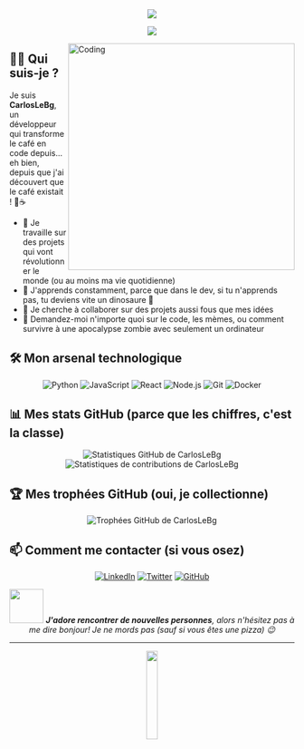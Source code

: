 <div align="center">
  <img src="https://readme-typing-svg.herokuapp.com/?lines=Bienvenue+chez+CarlosLeBg!;Développeur+Passionné;Créateur+Innovant&font=Fira%20Code&center=true&width=380&height=50">
</div>

<p align="center">
  <a href="https://github.com/CarlosLeBg">
    <img src="https://komarev.com/ghpvc/?username=CarlosLeBg&color=blue&style=flat)" />
  </a>
</p>

<img align="right" alt="Coding" width="400" src="https://media.giphy.com/media/qgQUggAC3Pfv687qPC/giphy.gif"/>

## 👨‍💻 Qui suis-je ?

Je suis **CarlosLeBg**, un développeur qui transforme le café en code depuis... eh bien, depuis que j'ai découvert que le café existait ! 🚀☕

- 🔭 Je travaille sur des projets qui vont révolutionner le monde (ou au moins ma vie quotidienne)
- 🌱 J'apprends constamment, parce que dans le dev, si tu n'apprends pas, tu deviens vite un dinosaure 🦖
- 👯 Je cherche à collaborer sur des projets aussi fous que mes idées
- 💬 Demandez-moi n'importe quoi sur le code, les mèmes, ou comment survivre à une apocalypse zombie avec seulement un ordinateur

## 🛠️ Mon arsenal technologique

<div align="center">

![Python](https://img.shields.io/badge/-Python-3776AB?style=for-the-badge&logo=python&logoColor=white)
![JavaScript](https://img.shields.io/badge/-JavaScript-F7DF1E?style=for-the-badge&logo=javascript&logoColor=black)
![React](https://img.shields.io/badge/-React-61DAFB?style=for-the-badge&logo=react&logoColor=black)
![Node.js](https://img.shields.io/badge/-Node.js-339933?style=for-the-badge&logo=node.js&logoColor=white)
![Git](https://img.shields.io/badge/-Git-F05032?style=for-the-badge&logo=git&logoColor=white)
![Docker](https://img.shields.io/badge/-Docker-2496ED?style=for-the-badge&logo=docker&logoColor=white)

</div>

## 📊 Mes stats GitHub (parce que les chiffres, c'est la classe)

<div align="center">
  <img src="https://github-readme-stats.vercel.app/api?username=CarlosLeBg&show_icons=true&theme=radical" alt="Statistiques GitHub de CarlosLeBg"/>
</div>

<div align="center">
  <img src="https://github-readme-streak-stats.herokuapp.com/?user=CarlosLeBg&theme=dark" alt="Statistiques de contributions de CarlosLeBg"/>
</div>

## 🏆 Mes trophées GitHub (oui, je collectionne)

<div align="center">
  <img src="https://github-profile-trophy.vercel.app/?username=CarlosLeBg&theme=darkhub&no-frame=true&margin-w=15" alt="Trophées GitHub de CarlosLeBg"/>
</div>

## 📫 Comment me contacter (si vous osez)

<div align="center">
  
[![LinkedIn](https://img.shields.io/badge/-LINKEDIN-0077B5?style=for-the-badge&logo=linkedin&logoColor=white)](https://www.linkedin.com/in/carloslebg/)
[![Twitter](https://img.shields.io/badge/-TWITTER-1DA1F2?style=for-the-badge&logo=twitter&logoColor=white)](https://twitter.com/CarlosLeBg)
[![GitHub](https://img.shields.io/badge/-GITHUB-181717?style=for-the-badge&logo=github&logoColor=white)](https://github.com/CarlosLeBg)

</div>

<div align="center">
  <img src="https://media.giphy.com/media/LnQjpWaON8nhr21vNW/giphy.gif" width="60"> <em><b>J'adore rencontrer de nouvelles personnes</b>, alors n'hésitez pas à me dire bonjour! Je ne mords pas (sauf si vous êtes une pizza) 😉</em>
</div>

---

<div align="center">
  <img src="https://media.giphy.com/media/jpVnC65DmYeyRL4LHS/giphy.gif" width="20%">
</div>
